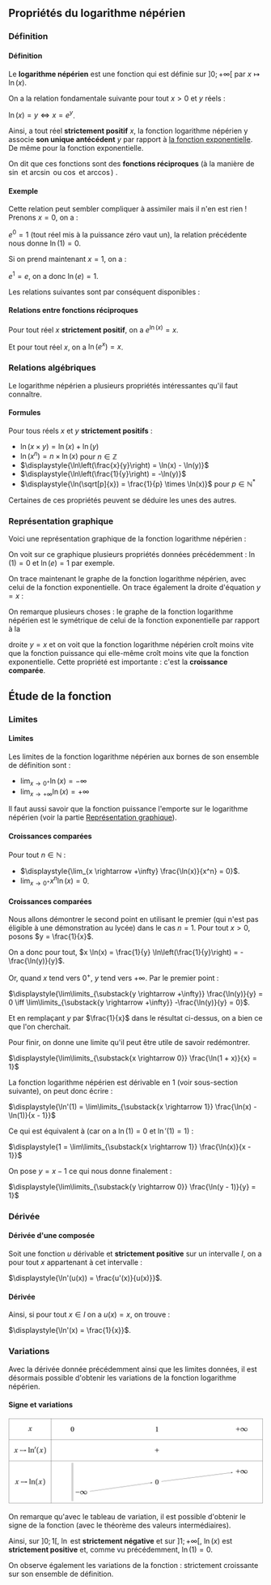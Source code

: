 ## Propriétés du logarithme népérien

### Définition

<bubble variant="formula">

#### Définition

Le **logarithme népérien** est une fonction qui est définie sur $]0;+\infty[$ par $x \mapsto \ln(x)$.

</bubble>

<bubble variant="formula">

On a la relation fondamentale suivante pour tout $x \gt 0$ et $y$ réels :

$\ln(x) = y \iff x = e^y$.

</bubble>

Ainsi, a tout réel **strictement positif** $x$, la fonction logarithme népérien y associe **son unique antécédent** $y$
par rapport à [la fonction exponentielle](/cours/premiere/fonction-exponentielle/). De même pour la fonction
exponentielle.

On dit que ces fonctions sont des **fonctions réciproques** (à la manière de $\sin$ et $\arcsin$ ou $\cos$ et $\arccos$)
.

<bubble variant="tip">

#### Exemple

Cette relation peut sembler compliquer à assimiler mais il n'en est rien ! Prenons $x = 0$, on a :

$e^0 = 1$ (tout réel mis à la puissance zéro vaut un), la relation précédente nous donne $\ln(1) = 0$.

Si on prend maintenant $x = 1$, on a :

$e^1 = e$, on a donc $\ln(e) = 1$.

</bubble>

Les relations suivantes sont par conséquent disponibles :

<bubble variant="formula">

#### Relations entre fonctions réciproques

Pour tout réel $x$ **strictement positif**, on a $e^{\ln(x)} = x$.

Et pour tout réel $x$, on a $\ln(e^x) = x$.

</bubble>

### Relations algébriques

Le logarithme népérien a plusieurs propriétés intéressantes qu'il faut connaître.

<bubble variant="formula">

#### Formules

Pour tous réels $x$ et $y$ **strictement positifs** :

* $\ln(x \times y) = \ln(x) + \ln(y)$
* $\ln(x^n) = n \times \ln(x)$ pour $n \in \mathbb{Z}$
* $\displaystyle{\ln\left(\frac{x}{y}\right) = \ln(x) - \ln(y)}$
* $\displaystyle{\ln\left(\frac{1}{y}\right) = -\ln(y)}$
* $\displaystyle{\ln(\sqrt[p]{x}) = \frac{1}{p} \times \ln(x)}$ pour $p \in \mathbb{N}^*$

</bubble>

Certaines de ces propriétés peuvent se déduire les unes des autres.

### Représentation graphique

Voici une représentation graphique de la fonction logarithme népérien :

<representation geogebra-id="wsntfeab"></representation>

On voit sur ce graphique plusieurs propriétés données précédemment : $\ln(1) = 0$ et $\ln(e) = 1$ par exemple.

On trace maintenant le graphe de la fonction logarithme népérien, avec celui de la fonction exponentielle. On trace
également la droite d'équation $y = x$ :

<representation geogebra-id="aymmb94w"></representation>

On remarque plusieurs choses : le graphe de la fonction logarithme népérien est le symétrique de celui de la fonction
exponentielle par rapport à la

droite $y = x$ et on voit que la fonction logarithme népérien croît moins vite que la fonction puissance qui elle-même
croît moins vite que la fonction exponentielle. Cette propriété est importante : c'est la **croissance comparée**.

## Étude de la fonction

### Limites

<bubble variant="formula">

#### Limites

Les limites de la fonction logarithme népérien aux bornes de son ensemble de définition sont :

* $\lim_{x \rightarrow 0^+} \ln(x) = -\infty$
* $\lim_{x \rightarrow +\infty} \ln(x) = +\infty$

</bubble>

Il faut aussi savoir que la fonction puissance l'emporte sur le logarithme népérien (voir la
partie [Représentation graphique](#représentation-graphique)).

<bubble variant="formula">

#### Croissances comparées

Pour tout $n \in \mathbb{N}$ :

* $\displaystyle{\lim_{x \rightarrow +\infty} \frac{\ln(x)}{x^n} = 0}$.
* $\displaystyle{\lim_{x \rightarrow 0^+} x^n \ln(x) = 0}$.

</bubble>

<bubble variant="proof">

#### Croissances comparées

Nous allons démontrer le second point en utilisant le premier (qui n'est pas éligible à une démonstration au lycée) dans
le cas $n = 1$. Pour tout $x \gt 0$, posons $y = \frac{1}{x}$.

On a donc pour tout, $x \ln(x) = \frac{1}{y} \ln\left(\frac{1}{y}\right) = -\frac{\ln(y)}{y}$.

Or, quand $x$ tend vers $0^+$, $y$ tend vers $+\infty$. Par le premier point :

$\displaystyle{\lim\limits_{\substack{y \rightarrow +\infty}} \frac{\ln(y)}{y} = 0 \iff \lim\limits_{\substack{y
\rightarrow +\infty}} -\frac{\ln(y)}{y} = 0}$.

Et en remplaçant $y$ par $\frac{1}{x}$ dans le résultat ci-dessus, on a bien ce que l'on cherchait.

</bubble>

Pour finir, on donne une limite qu'il peut être utile de savoir redémontrer.

<bubble variant="formula">

$\displaystyle{\lim\limits_{\substack{x \rightarrow 0}} \frac{\ln(1 + x)}{x} = 1}$

</bubble>

<bubble variant="proof">

La fonction logarithme népérien est dérivable en $1$ (voir sous-section suivante), on peut donc écrire :

$\displaystyle{\ln'(1) = \lim\limits_{\substack{x \rightarrow 1}} \frac{\ln(x) - \ln(1)}{x - 1}}$

Ce qui est équivalent à (car on a $\ln(1) = 0$ et $\ln'(1) = 1$) :

$\displaystyle{1 = \lim\limits_{\substack{x \rightarrow 1}} \frac{\ln(x)}{x - 1}}$

On pose $y = x-1$ ce qui nous donne finalement :

$\displaystyle{\lim\limits_{\substack{y \rightarrow 0}} \frac{\ln(y - 1)}{y} = 1}$

</bubble>

### Dérivée

<bubble variant="formula">

#### Dérivée d'une composée

Soit une fonction $u$ dérivable et **strictement positive** sur un intervalle $I$, on a pour tout $x$ appartenant à cet
intervalle :

$\displaystyle{\ln'(u(x)) = \frac{u'(x)}{u(x)}}$.

</bubble>

<bubble variant="formula">

#### Dérivée

Ainsi, si pour tout $x \in I$ on a $u(x) = x$, on trouve :

$\displaystyle{\ln'(x) = \frac{1}{x}}$.

</bubble>

### Variations

Avec la dérivée donnée précédemment ainsi que les limites données, il est désormais possible d'obtenir les variations de
la fonction logarithme népérien.

<bubble variant="formula">

#### Signe et variations

![Tableau de variations de la fonction logarithme](/img/lessons/terminale/fonction-logarithme/variations.svg)

On remarque qu'avec le tableau de variation, il est possible d'obtenir le signe de la fonction (avec le théorème des
valeurs intermédiaires).

Ainsi, sur $]0;1[$, $\ln$ est **strictement négative** et sur $]1;+\infty[$, $\ln(x)$ est **strictement positive** et,
comme vu précédemment, $\ln(1) = 0$.

On observe également les variations de la fonction : strictement croissante sur son ensemble de définition.

</bubble>

